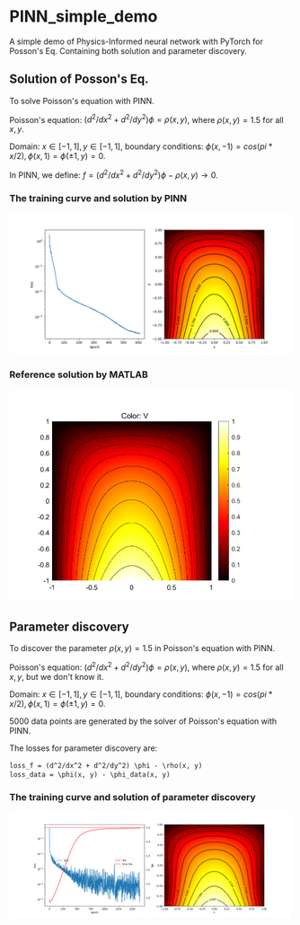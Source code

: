 # PINN_simple_demo
A simple demo of Physics-Informed neural network with PyTorch for Posson's Eq. Containing both solution and parameter discovery.

## Solution of Posson's Eq.
To solve Poisson's equation with PINN.

Poisson's equation: $(d^2/dx^2 + d^2/dy^2) \phi = \rho(x, y)$, where $\rho(x, y) = 1.5$ for all $x, y$.

Domain: $x \in [-1, 1], y \in [-1, 1]$,
boundary conditions: $\phi(x, -1) = cos(pi * x / 2), \phi(x, 1) = \phi(\pm 1, y) = 0$.

In PINN, we define: $f = (d^2/dx^2 + d^2/dy^2) \phi - \rho(x, y) \to 0$.

### The training curve and solution by PINN
![PINN solution](./results.png)
### Reference solution by MATLAB
![Reference solution](./figure_by_matlab.png)

## Parameter discovery
To discover the parameter $\rho(x, y)=1.5$ in Poisson's equation with PINN.

Poisson's equation: $(d^2/dx^2 + d^2/dy^2) \phi = \rho(x, y)$, where $\rho(x, y) = 1.5$ for all $x, y$, but we don't know it.

Domain: $x \in [-1, 1], y \in [-1, 1]$,
boundary conditions: $\phi(x, -1) = cos(pi * x / 2), \phi(x, 1) = \phi(\pm 1, y) = 0$.

5000 data points are generated by the solver of Poisson's equation with PINN.

The losses for parameter discovery are:
    
    loss_f = (d^2/dx^2 + d^2/dy^2) \phi - \rho(x, y)
    loss_data = \phi(x, y) - \phi_data(x, y)

### The training curve and solution of parameter discovery
![PINN solution](./results_discovery.png)
